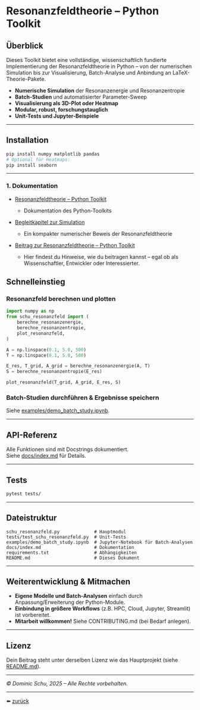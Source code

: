 # Resonanzfeldtheorie – Python Toolkit

## Überblick

Dieses Toolkit bietet eine vollständige, wissenschaftlich fundierte Implementierung der Resonanzfeldtheorie in Python – von der numerischen Simulation bis zur Visualisierung, Batch-Analyse und Anbindung an LaTeX-Theorie-Pakete.

- **Numerische Simulation** der Resonanzenergie und Resonanzentropie
- **Batch-Studien** und automatisierter Parameter-Sweep
- **Visualisierung als 3D-Plot oder Heatmap**
- **Modular, robust, forschungstauglich**
- **Unit-Tests und Jupyter-Beispiele**
---

## Installation

```bash
pip install numpy matplotlib pandas
# Optional für Heatmaps:
pip install seaborn
```

---

### 1. Dokumentation

- [Resonanzfeldtheorie – Python Toolkit](docs/index.md)  
  - Dokumentation des Python-Toolkits

- [Begleitkapitel zur Simulation](begleitkapitel_resonanzfeld.md)  
  - Ein kompakter numerischer Beweis der Resonanzfeldtheorie

- [Beitrag zur Resonanzfeldtheorie – Python Toolkit](CONTRIBUTING.md)  
  - Hier findest du Hinweise, wie du beitragen kannst – egal ob als Wissenschaftler, Entwickler oder Interessierter.

## Schnelleinstieg

### Resonanzfeld berechnen und plotten

```python
import numpy as np
from schu_resonanzfeld import (
    berechne_resonanzenergie,
    berechne_resonanzentropie,
    plot_resonanzfeld,
)

A = np.linspace(0.1, 5.0, 500)
T = np.linspace(0.1, 5.0, 500)

E_res, T_grid, A_grid = berechne_resonanzenergie(A, T)
S = berechne_resonanzentropie(E_res)

plot_resonanzfeld(T_grid, A_grid, E_res, S)
```

### Batch-Studien durchführen & Ergebnisse speichern

Siehe [examples/demo_batch_study.ipynb](examples/demo_batch_study.ipynb).

---

## API-Referenz

Alle Funktionen sind mit Docstrings dokumentiert.  
Siehe [docs/index.md](docs/index.md) für Details.

---

## Tests

```bash
pytest tests/
```

---

## Dateistruktur

```plaintext
schu_resonanzfeld.py             # Hauptmodul
tests/test_schu_resonanzfeld.py  # Unit-Tests
examples/demo_batch_study.ipynb  # Jupyter-Notebook für Batch-Analysen
docs/index.md                    # Dokumentation
requirements.txt                 # Abhängigkeiten
README.md                        # Dieses Dokument
```

---

## Weiterentwicklung & Mitmachen

- **Eigene Modelle und Batch-Analysen** einfach durch Anpassung/Erweiterung der Python-Module.
- **Einbindung in größere Workflows** (z.B. HPC, Cloud, Jupyter, Streamlit) ist vorbereitet.
- **Mitarbeit willkommen!** Siehe CONTRIBUTING.md (bei Bedarf anlegen).

---

## Lizenz

Dein Beitrag steht unter derselben Lizenz wie das Hauptprojekt (siehe [README.md](../../../../README.md)).

---

*© Dominic Schu, 2025 – Alle Rechte vorbehalten.*

---

⬅️ [zurück](../README.md)
